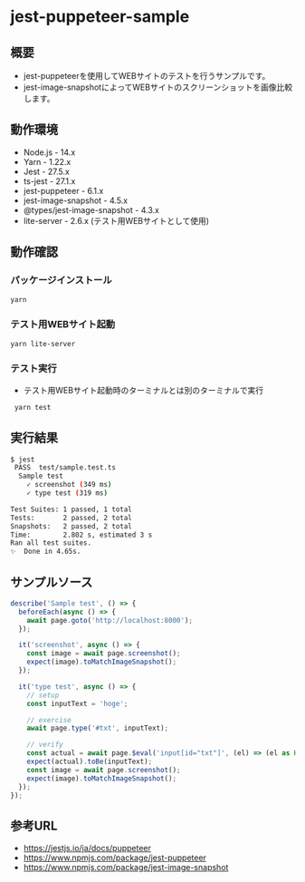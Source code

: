 # jest-puppeteer-sample

## 概要

- jest-puppeteerを使用してWEBサイトのテストを行うサンプルです。
- jest-image-snapshotによってWEBサイトのスクリーンショットを画像比較します。

## 動作環境

- Node.js - 14.x
- Yarn - 1.22.x
- Jest - 27.5.x
- ts-jest - 27.1.x
- jest-puppeteer - 6.1.x
- jest-image-snapshot - 4.5.x
- @types/jest-image-snapshot - 4.3.x
- lite-server - 2.6.x (テスト用WEBサイトとして使用)

## 動作確認

### パッケージインストール

```bash
yarn
```

### テスト用WEBサイト起動

```bash
yarn lite-server
```

### テスト実行

- テスト用WEBサイト起動時のターミナルとは別のターミナルで実行

```bash
 yarn test
```

## 実行結果

```bash
$ jest
 PASS  test/sample.test.ts
  Sample test
    ✓ screenshot (349 ms)
    ✓ type test (319 ms)

Test Suites: 1 passed, 1 total
Tests:       2 passed, 2 total
Snapshots:   2 passed, 2 total
Time:        2.802 s, estimated 3 s
Ran all test suites.
✨  Done in 4.65s.
```

## サンプルソース

```typescript
describe('Sample test', () => {
  beforeEach(async () => {
    await page.goto('http://localhost:8000');
  });

  it('screenshot', async () => {
    const image = await page.screenshot();
    expect(image).toMatchImageSnapshot();
  });

  it('type test', async () => {
    // setup
    const inputText = 'hoge';

    // exercise
    await page.type('#txt', inputText);

    // verify
    const actual = await page.$eval('input[id="txt"]', (el) => (el as HTMLInputElement).value);
    expect(actual).toBe(inputText);
    const image = await page.screenshot();
    expect(image).toMatchImageSnapshot();
  });
});
```

## 参考URL

- https://jestjs.io/ja/docs/puppeteer
- https://www.npmjs.com/package/jest-puppeteer
- https://www.npmjs.com/package/jest-image-snapshot
